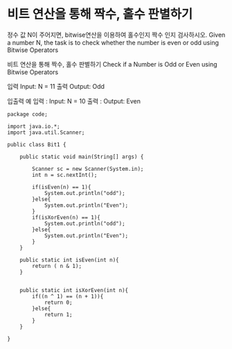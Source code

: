# 비트 연산을 통해 짝수, 홀수 판별하기

정수 값 N이 주어지면, bitwise연산을 이용하여 홀수인지 짝수 인지 검사하시오.
Given a number N, the task is to check whether the number is even or odd using Bitwise Operators

비트 연산을 통해 짝수, 홀수 판별하기
Check if a Number is Odd or Even using Bitwise Operators

입력 Input: N = 11
출력 Output: Odd

입출력 예
입력 :  Input: N = 10
출력 : Output: Even

```
package code;

import java.io.*;
import java.util.Scanner;

public class Bit1 {

	public static void main(String[] args) {
		
		Scanner sc = new Scanner(System.in);
		int n = sc.nextInt();

		if(isEven(n) == 1){
		    System.out.println("odd");
		}else{
		    System.out.println("Even");
		}
		if(isXorEven(n) == 1){
		    System.out.println("odd");
		}else{
		    System.out.println("Even");
		}
	}
	
	public static int isEven(int n){
	    return ( n & 1);
	}

	
	public static int isXorEven(int n){
	    if((n ^ 1) == (n + 1)){
	        return 0;
	    }else{
	        return 1;
	    }
	}

}
```